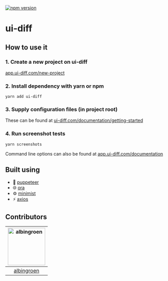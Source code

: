 [![npm version](https://badge.fury.io/js/ui-diff.svg)](https://badge.fury.io/js/ui-diff)

# ui-diff

## How to use it

### 1. Create a new project on ui-diff

[app.ui-diff.com/new-project](https://app.ui-diff.com/new-project)

### 2. Install dependency with yarn or npm

    yarn add ui-diff

### 3. Supply configuration files (in project root)

These can be found at [ui-diff.com/documentation/getting-started](https://ui-diff.com/documentation/getting-started)

### 4. Run screenshot tests

    yarn screenshots

Command line options can also be found at [app.ui-diff.com/documentation](https://app.ui-diff.com/documentation)

## Built using

- 📸 [puppeteer](https://pptr.dev/)
- 🌐 [ora](https://github.com/sindresorhus/ora)
- ⚙️ [minimist](https://github.com/substack/minimist)
- ⚡️ [axios](https://github.com/axios/axios)

## Contributors

[<img alt="albingroen" src="https://avatars2.githubusercontent.com/u/19674362?v=4&s=117" width=117>](https://github.com/albingroen) |
:---:|
[albingroen](https://github.com/albingroen)|
